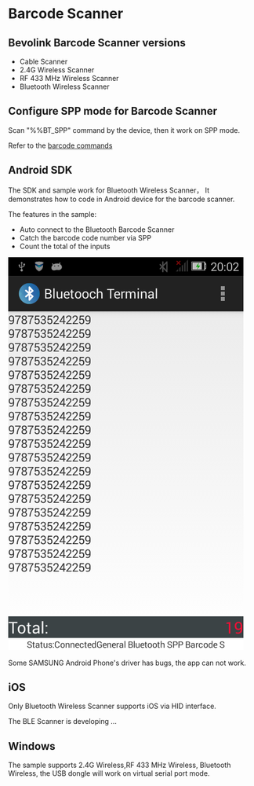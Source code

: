 Barcode Scanner
===============

## Bevolink Barcode Scanner versions

-  Cable Scanner
-  2.4G Wireless Scanner
-  RF 433 MHz Wireless Scanner
-  Bluetooth Wireless Scanner

## Configure SPP mode for Barcode Scanner
Scan "%%BT_SPP" command by the device, then it work on SPP mode.

<p>Refer to the <a href="https://github.com/BEVOLINK/Barcode-Scanner/blob/master/Command%20Barcode%20For%20Bluetooth%20Scanner_EN.pdf"> barcode commands </a></p>

## Android SDK
The SDK and sample work for Bluetooth Wireless Scanner， It demonstrates how to code in Android device for the barcode scanner.

The features in the sample:
- Auto connect to the Bluetooth Barcode Scanner
- Catch the barcode code number via SPP
- Count the total of the inputs

<img src="https://raw.githubusercontent.com/BEVOLINK/Barcode-Scanner/master/Android/AndroidSPP_SampleApp.png"/>

Some SAMSUNG Android Phone's driver has bugs, the app can not work.  

## iOS
<p>Only Bluetooth Wireless Scanner supports iOS via HID interface. </p>
<p>The BLE Scanner is developing ... </p>


## Windows
The sample supports 2.4G Wireless,RF 433 MHz Wireless, Bluetooth Wireless, the USB dongle will work on virtual serial port mode.

